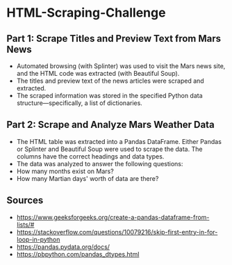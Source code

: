 # HTML-Scraping-Challenge


## Part 1: Scrape Titles and Preview Text from Mars News 

- Automated browsing (with Splinter) was used to visit the Mars news site, and the HTML code was extracted (with Beautiful Soup). 
- The titles and preview text of the news articles were scraped and extracted. 
- The scraped information was stored in the specified Python data structure—specifically, a list of dictionaries. 

## Part 2: Scrape and Analyze Mars Weather Data 

- The HTML table was extracted into a Pandas DataFrame. Either Pandas or Splinter and Beautiful Soup were used to scrape the data. The columns have the correct headings and data types.
- The data was analyzed to answer the following questions: 
- How many months exist on Mars? 
- How many Martian days' worth of data are there? 



## Sources

- https://www.geeksforgeeks.org/create-a-pandas-dataframe-from-lists/#
- https://stackoverflow.com/questions/10079216/skip-first-entry-in-for-loop-in-python
- https://pandas.pydata.org/docs/
- https://pbpython.com/pandas_dtypes.html